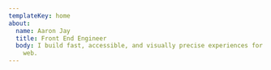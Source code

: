 ```yaml
---
templateKey: home
about:
  name: Aaron Jay
  title: Front End Engineer
  body: I build fast, accessible, and visually precise experiences for the modern
    web.
---
```

